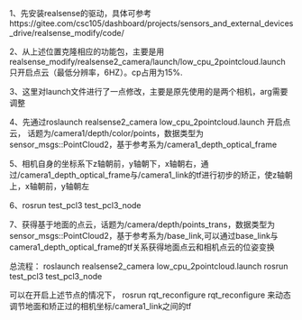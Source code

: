 1、先安装realsense的驱动，具体可参考https://gitee.com/csc105/dashboard/projects/sensors_and_external_devices_drive/realsense_modify/code/

2、从上述位置克隆相应的功能包，主要是用realsense_modify/realsense2_camera/launch/low_cpu_2pointcloud.launch 只开启点云（最低分辨率，6HZ）。cp占用为15%.

3、这里对launch文件进行了一点修改，主要是原先使用的是两个相机，arg需要调整

4、先通过roslaunch realsense2_camera low_cpu_2pointcloud.launch 开启点云， 话题为/camera1/depth/color/points，数据类型为sensor_msgs::PointCloud2，基于参考系为/camera1_depth_optical_frame

5、相机自身的坐标系下z轴朝前，y轴朝下，x轴朝右，通过/camera1_depth_optical_frame与/camera1_link的tf进行初步的矫正，使z轴朝上，x轴朝前，y轴朝左

6、rosrun test_pcl3 test_pcl3_node 

7、获得基于地面的点云，话题为/camera/depth/points_trans，数据类型为sensor_msgs::PointCloud2，基于参考系为/base_link,可以通过base_link与camera1_depth_optical_frame的tf关系获得地面点云和相机点云的位姿变换


总流程：
roslaunch realsense2_camera low_cpu_2pointcloud.launch
rosrun test_pcl3 test_pcl3_node
 

可以在开启上述节点的情况下，
rosrun rqt_reconfigure rqt_reconfigure
来动态调节地面和矫正过的相机坐标/camera1_link之间的tf
